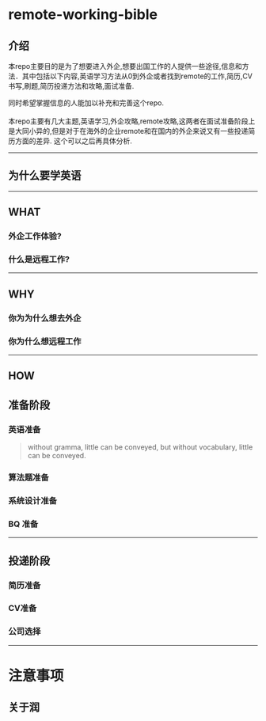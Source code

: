 # remote-working-bible
## 介绍
本repo主要目的是为了想要进入外企,想要出国工作的人提供一些途径,信息和方法．其中包括以下内容,英语学习方法从0到外企或者找到remote的工作,简历,CV书写,刷题,简历投递方法和攻略,面试准备.

同时希望掌握信息的人能加以补充和完善这个repo.
<br>\
本repo主要有几大主题,英语学习,外企攻略,remote攻略,这两者在面试准备阶段上是大同小异的,但是对于在海外的企业remote和在国内的外企来说又有一些投递简历方面的差异. 这个可以之后再具体分析.

---
## 为什么要学英语


---
## WHAT
### 外企工作体验?

### 什么是远程工作?


---
## WHY

### 你为为什么想去外企

### 你为什么想远程工作

---
## HOW

## 准备阶段

### 英语准备
> without gramma, little can be conveyed, but without vocabulary, little can be conveyed.



### 算法题准备

### 系统设计准备

### BQ 准备
---
## 投递阶段

### 简历准备

### CV准备

### 公司选择

---

# 注意事项

## 关于润


